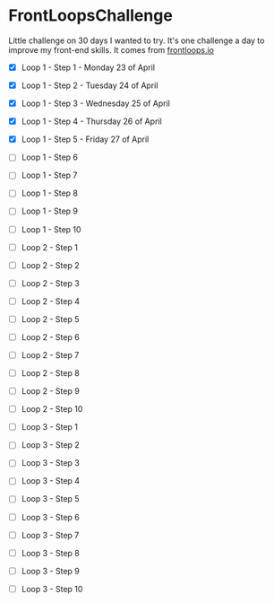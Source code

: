 # FrontLoopsChallenge

Little challenge on 30 days I wanted to try.
It's one challenge a day to improve my front-end skills.
It comes from [frontloops.io](http://frontloops.io/)

- [x] Loop 1 - Step 1 - Monday 23 of April
- [x] Loop 1 - Step 2 - Tuesday 24 of April
- [x] Loop 1 - Step 3 - Wednesday 25 of April
- [x] Loop 1 - Step 4 - Thursday 26 of April
- [x] Loop 1 - Step 5 - Friday 27 of April
- [ ] Loop 1 - Step 6
- [ ] Loop 1 - Step 7
- [ ] Loop 1 - Step 8
- [ ] Loop 1 - Step 9
- [ ] Loop 1 - Step 10
- [ ] Loop 2 - Step 1
- [ ] Loop 2 - Step 2
- [ ] Loop 2 - Step 3
- [ ] Loop 2 - Step 4
- [ ] Loop 2 - Step 5
- [ ] Loop 2 - Step 6
- [ ] Loop 2 - Step 7
- [ ] Loop 2 - Step 8
- [ ] Loop 2 - Step 9
- [ ] Loop 2 - Step 10
- [ ] Loop 3 - Step 1
- [ ] Loop 3 - Step 2
- [ ] Loop 3 - Step 3
- [ ] Loop 3 - Step 4
- [ ] Loop 3 - Step 5
- [ ] Loop 3 - Step 6
- [ ] Loop 3 - Step 7
- [ ] Loop 3 - Step 8
- [ ] Loop 3 - Step 9
- [ ] Loop 3 - Step 10

